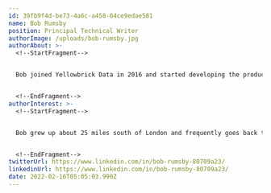 ```yaml
---
id: 39fb9f4d-be73-4a6c-a458-04ce9edae581
name: Bob Rumsby
position: Principal Technical Writer
authorImage: /uploads/bob-rumsby.jpg
authorAbout: >-
  <!--StartFragment-->


  Bob joined Yellowbrick Data in 2016 and started developing the product documentation from scratch. He began his high-tech career over 30 years ago, working as an editor for a company on Castro Street, just up the road from the new Yellowbrick office.


  <!--EndFragment-->
authorInterest: >-
  <!--StartFragment-->


  Bob grew up about 25 miles south of London and frequently goes back to England to visit his brothers and sister. At home in San Jose, he spends lots of time with his wife and family, but also enjoys watching the Premier League, directing Shakespeare plays, and drinking Scotch whisky


  <!--EndFragment-->
twitterUrl: https://www.linkedin.com/in/bob-rumsby-80709a23/
linkedinUrl: https://www.linkedin.com/in/bob-rumsby-80709a23/
date: 2022-02-16T05:05:03.990Z
---
```

